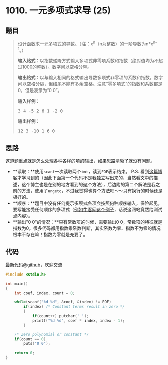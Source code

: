 <h1>1010. 一元多项式求导 (25)</h1>

## 题目

> <div id="problemContent">
> <p>设计函数求一元多项式的导数。（注：x<sup>n</sup>（n为整数）的一阶导数为n*x<sup>n-1</sup>。）</p>
> <p><b>输入格式：</b>以指数递降方式输入多项式非零项系数和指数（绝对值均为不超过1000的整数）。数字间以空格分隔。</p>
> <p><b>输出格式：</b>以与输入相同的格式输出导数多项式非零项的系数和指数。数字间以空格分隔，但结尾不能有多余空格。注意“零多项式”的指数和系数都是0，但是表示为“0 0”。</p>
> <b>输入样例：</b><pre>
> 3 4 -5 2 6 1 -2 0
> </pre>
> <b>输出样例：</b><pre>
> 12 3 -10 1 6 0
> </pre>
> </div>

## 思路

这道题重点就是怎么处理各种各样的项的输出，如果思路清晰了就没有问题。
- **读取：**使用`scanf`一次读取两个`int`，读到`EOF`表示结束。
P.S. 看到[这篇博客](http://blog.csdn.net/xtzmm1215/article/details/38408583)才学习到的（因此下面第一个代码不是我独立写出来的，当然看文中的描述，这个博主也是在别的地方看到的这个方法），后边附的第二个解法是我之前的方法，使用了`ungetc`，不过我觉得也算个方法吧～～只有换行的时候还是极好的。
- **顺序：**题目中没有任何提示多项式各项会按照何种顺序输入，保险起见，要写能接受任何顺序的多项式（[例如牛客网这个例子](https://uploadfiles.nowcoder.com/images/20160606/344844_1465210468549_0B86F9634741D02D711276ABB9436874)，话说这网站竟然给测试点内容）。
- **输出"0 0"的情况：**只有常数项的时候，需要输出0 0，常数项的特征就是指数为0。很多代码都用指数乘系数判断，其实系数为零、指数不为零的情况根本不存在嘛！指数为零就是充要了。

## 代码

[最新代码@github](https://github.com/OliverLew/PAT/blob/master/PATBasic/1010.c)，欢迎交流
```c
#include <stdio.h>

int main()
{
    int coef, index, count = 0;

    while(scanf("%d %d", &coef, &index) != EOF) 
        if(index) /* Constant terms result in zero */
        {
            if(count++) putchar(' ');
            printf("%d %d", coef * index, index - 1);
        }

    /* Zero polynomial or constant */
    if(count == 0) 
        puts("0 0");
    
    return 0;
}

```